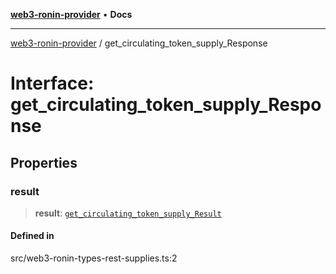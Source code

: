 [**web3-ronin-provider**](../README.md) • **Docs**

***

[web3-ronin-provider](../globals.md) / get\_circulating\_token\_supply\_Response

# Interface: get\_circulating\_token\_supply\_Response

## Properties

### result

> **result**: [`get_circulating_token_supply_Result`](get_circulating_token_supply_Result.md)

#### Defined in

src/web3-ronin-types-rest-supplies.ts:2
